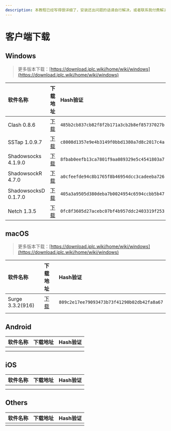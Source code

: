 ```yaml
---
description: 本教程已经写得很详细了，安装还出问题的话请自行解决，或者联系我付费解决
---
```


# 客户端下载

## Windows

> 更多版本下载：[https://download.iplc.wiki/home/wiki/windows](https://download.iplc.wiki/home/wiki/windows)

| 软件名称 | 下载地址 | Hash验证 |
| :--- | :--- | :--- |
| Clash 0.8.6 | [下载](https://download.iplc.wiki/show/wiki/windows/Clash%200.8.6.7z) | `485b2cb837cb82f8f2b171a3cb2b8ef85737027b` |
| SSTap 1.0.9.7 | [下载](https://download.iplc.wiki/show/wiki/windows/SSTap%201.0.9.7.7z) | `c8008d1357e9e4b3149f0bbd1380a7d8c2017c4a` |
| Shadowsocks 4.1.9.0 | [下载](https://download.iplc.wiki/show/wiki/windows/Shadowsocks-4.1.9.0.zip) | `8fbab0eefb13ca7801f9aa089329e5c4541803a7` |
| ShadowsockR 4.7.0 | [下载](https://download.iplc.wiki/show/wiki/windows/ShadowsockR%204.7.0.7z) | `a0cfeefde94c8b1765f8b46954dcc3cadeeba726` |
| ShadowsocksD 0.1.7.0 | [下载](https://download.iplc.wiki/show/wiki/windows/ShadowsocksD%200.1.7.0.7z) | `405a3a9505d380deba7b0024954c6594ccbb5b47` |
| Netch 1.3.5 | [下载](https://download.iplc.wiki/show/wiki/windows/Netch%201.3.5.7z) | `0fc8f3605d27acebc07bf4b957ddc2403319f253` |

## macOS

> 更多版本下载：[https://download.iplc.wiki/home/wiki/windows](https://download.iplc.wiki/home/wiki/windows)

| 软件名称 | 下载地址 | Hash验证 |
| :--- | :--- | :--- |
| Surge 3.3.2\(916\) | [下载](https://download.iplc.wiki/show/wiki/macOS/Surge%203%202.zip) | `809c2e17ee79093473b73f41290b02db42fa8a67` |
|  |  |  |

## Android

| 软件名称 | 下载地址 | Hash验证 |
| :--- | :--- | :--- |
|  |  |  |
|  |  |  |

## iOS

| 软件名称 | 下载地址 | Hash验证 |
| :--- | :--- | :--- |
|  |  |  |
|  |  |  |

## Others

| 软件名称 | 下载地址 | Hash验证 |
| :--- | :--- | :--- |
|  |  |  |



